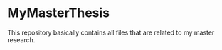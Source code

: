# MyMasterThesis

This repository basically contains all files that are related to my master research.


